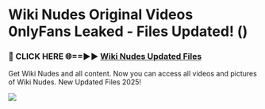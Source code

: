 # Wiki Nudes Original Videos 0nlyFans Leaked - Files Updated! ()

<h3>🔴 CLICK HERE 🌐==►► <a href="https://tinyurl.com/2p9ay9w9" rel="nofollow">Wiki Nudes Updated Files</a></h3>

Get Wiki Nudes and all content. Now you can access all videos and pictures of Wiki Nudes. New Updated Files 2025!

[![](https://i.imgur.com/KQgVmj3.gif)](https://tinyurl.com/2p9ay9w9)
